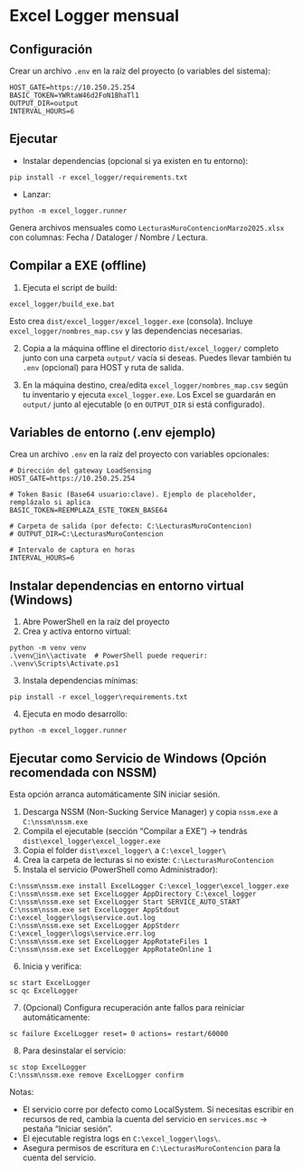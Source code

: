 # Excel Logger mensual

## Configuración

Crear un archivo `.env` en la raíz del proyecto (o variables del sistema):

```
HOST_GATE=https://10.250.25.254
BASIC_TOKEN=YWRtaW46d2FoN1BhaTl1
OUTPUT_DIR=output
INTERVAL_HOURS=6
```

## Ejecutar

- Instalar dependencias (opcional si ya existen en tu entorno):
```
pip install -r excel_logger/requirements.txt
```

- Lanzar:
```
python -m excel_logger.runner
```

Genera archivos mensuales como `LecturasMuroContencionMarzo2025.xlsx` con columnas: Fecha / Dataloger / Nombre / Lectura.

## Compilar a EXE (offline)

1) Ejecuta el script de build:
```
excel_logger/build_exe.bat
```
Esto crea `dist/excel_logger/excel_logger.exe` (consola). Incluye `excel_logger/nombres_map.csv` y las dependencias necesarias.

2) Copia a la máquina offline el directorio `dist/excel_logger/` completo junto con una carpeta `output/` vacía si deseas. Puedes llevar también tu `.env` (opcional) para HOST y ruta de salida.

3) En la máquina destino, crea/edita `excel_logger/nombres_map.csv` según tu inventario y ejecuta `excel_logger.exe`. Los Excel se guardarán en `output/` junto al ejecutable (o en `OUTPUT_DIR` si está configurado).

## Variables de entorno (.env ejemplo)

Crea un archivo `.env` en la raíz del proyecto con variables opcionales:

```
# Dirección del gateway LoadSensing
HOST_GATE=https://10.250.25.254

# Token Basic (Base64 usuario:clave). Ejemplo de placeholder, remplázalo si aplica
BASIC_TOKEN=REEMPLAZA_ESTE_TOKEN_BASE64

# Carpeta de salida (por defecto: C:\LecturasMuroContencion)
# OUTPUT_DIR=C:\LecturasMuroContencion

# Intervalo de captura en horas
INTERVAL_HOURS=6
```

## Instalar dependencias en entorno virtual (Windows)

1) Abre PowerShell en la raíz del proyecto
2) Crea y activa entorno virtual:
```
python -m venv venv
.\venvin\\activate  # PowerShell puede requerir: .\venv\Scripts\Activate.ps1
```
3) Instala dependencias mínimas:
```
pip install -r excel_logger\requirements.txt
```
4) Ejecuta en modo desarrollo:
```
python -m excel_logger.runner
```

## Ejecutar como Servicio de Windows (Opción recomendada con NSSM)

Esta opción arranca automáticamente SIN iniciar sesión.

1) Descarga NSSM (Non-Sucking Service Manager) y copia `nssm.exe` a `C:\nssm\nssm.exe`
2) Compila el ejecutable (sección “Compilar a EXE”) → tendrás `dist\excel_logger\excel_logger.exe`
3) Copia el folder `dist\excel_logger\` a `C:\excel_logger\`
4) Crea la carpeta de lecturas si no existe: `C:\LecturasMuroContencion`
5) Instala el servicio (PowerShell como Administrador):
```
C:\nssm\nssm.exe install ExcelLogger C:\excel_logger\excel_logger.exe
C:\nssm\nssm.exe set ExcelLogger AppDirectory C:\excel_logger
C:\nssm\nssm.exe set ExcelLogger Start SERVICE_AUTO_START
C:\nssm\nssm.exe set ExcelLogger AppStdout C:\excel_logger\logs\service.out.log
C:\nssm\nssm.exe set ExcelLogger AppStderr C:\excel_logger\logs\service.err.log
C:\nssm\nssm.exe set ExcelLogger AppRotateFiles 1
C:\nssm\nssm.exe set ExcelLogger AppRotateOnline 1
```
6) Inicia y verifica:
```
sc start ExcelLogger
sc qc ExcelLogger
```
7) (Opcional) Configura recuperación ante fallos para reiniciar automáticamente:
```
sc failure ExcelLogger reset= 0 actions= restart/60000
```
8) Para desinstalar el servicio:
```
sc stop ExcelLogger
C:\nssm\nssm.exe remove ExcelLogger confirm
```

Notas:
- El servicio corre por defecto como LocalSystem. Si necesitas escribir en recursos de red, cambia la cuenta del servicio en `services.msc` → pestaña “Iniciar sesión”.
- El ejecutable registra logs en `C:\excel_logger\logs\`.
- Asegura permisos de escritura en `C:\LecturasMuroContencion` para la cuenta del servicio.

